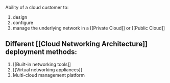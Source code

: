 Ability of a cloud customer to:
1. design
2. configure
3. manage
the underlying network in a [[Private Cloud]] or [[Public Cloud]]

## Different [[Cloud Networking Architecture]] deployment methods:
1. [[Built-in networking tools]]
2. [[Virtual networking appliances]]
3. Multi-cloud management platform